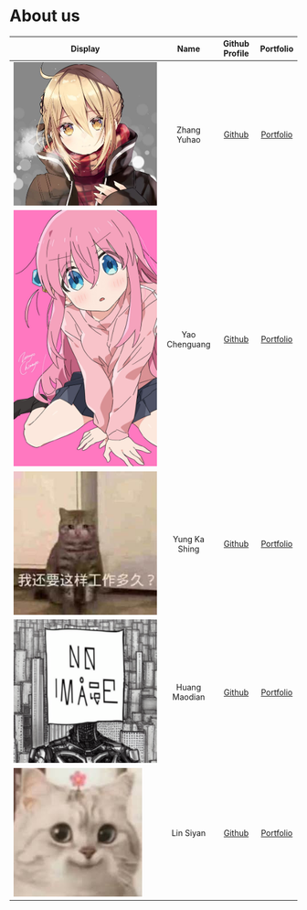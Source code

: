 # About us

Display |    Name     | Github Profile | Portfolio 
--------|:-----------:|:--------------:|:---------:
![saber](assets/images/saber.jpg) | Zhang Yuhao  | [Github](https://github.com/yzhanglp) | [Portfolio](https://yzhanglp.com)
![bocchi](assets/images/bocchi.jpg) | Yao Chenguang|[Github](https://github.com/classskipper351)| [Portfolio](team/yaochenguang)
![andy123qq4](assets/images/andy123qq4.jpg) | Yung Ka Shing | [Github](https://github.com/andy123qq4) | [Portfolio](team/andy123qq4.md)
![](assets/images/IMG_1918.PNG) | Huang Maodian | [Github](https://github.com/Geinzit) | [Portfolio](team/huangmaodian.md)
![celineyaa](assets/images/images.jpeg) | Lin Siyan | [Github](https://github.com/Celineyaa) | [Portfolio](team/celineyaa.md)


